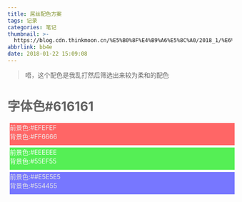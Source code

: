 ```yaml
---
title: 屌丝配色方案
tags: 记录
categories: 笔记
thumbnail: >-
  https://blog.cdn.thinkmoon.cn/%E5%B0%8F%E4%B9%A6%E5%8C%A0/2018_1/%E6%B7%B1%E5%BA%A6%E6%88%AA%E5%9B%BE_%E9%80%89%E6%8B%A9%E5%8C%BA%E5%9F%9F_20180121164113.png
abbrlink: bb4e
date: 2018-01-22 15:09:08
---
```

> 唔，这个配色是我乱打然后筛选出来较为柔和的配色

<!-- more -->


<font
color="#616161"
id="9116994572745c660f40296d7683c991cd273cca">
<h1>字体色#616161</h1></font>
<style>.div{display:block;height:50px;width:100%;margin:5px;}.red{color:#EFEFEF; background:#FF6666;}.green{color:#FFFFFF;background:#55EF55;}.gray{color:#E5E5E5;background:#554455;}.blue{color:#E5E5E5;background:#7777FF;}</style>
<div class="div red">前景色:#EFEFEF<br />背景色:#FF6666</div>
<div class="div green">前景色:#EEEEEE<br />背景色:#55EF55</div>
<div class="div blue">前景色:##E5E5E5<br />背景色:#554455</div>
